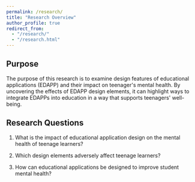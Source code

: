 ```yaml
---
permalink: /research/
title: "Research Overview"
author_profile: true
redirect_from: 
  - "/research/"
  - "/research.html"
---
```



## Purpose

The purpose of this research is to examine design features of educational applications (EDAPP) and their impact on teenager's mental health. By uncovering the effects of EDAPP design elements, it can highlight ways to integrate EDAPPs into education in a way that supports teenagers' well-being.

## Research Questions

1. What is the impact of educational application design on the mental health of teenage learners?

2. Which design elements adversely affect teenage learners?

3. How can educational applications be designed to improve student mental health?

